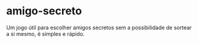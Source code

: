 # amigo-secreto
Um jogo útil para escolher amigos secretos sem a possibilidade de sortear a si mesmo, é simples e rápido.
